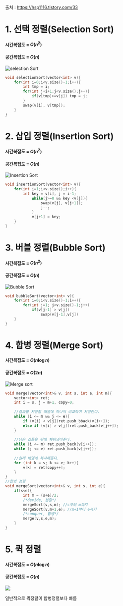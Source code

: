 출처 : https://hsp1116.tistory.com/33



# 1. 선택 정렬(Selection Sort)

#### 시간복잡도 = $O(n^2)$

#### 공간복잡도 = $O(n)$

![selection Sort](https://t1.daumcdn.net/cfile/tistory/244575335708D49925)

```c++
void selectionSort(vector<int> v){
    for(int i=0;i<v.size()-1;i++){
        int tmp = i;
        for(int j+i+1;j<v.size();j++){
            if(v[tmp]>=v[j]) tmp = j;
        }
        swap(v[i], v[tmp]);
    }
}
```



# 2. 삽입 정렬(Insertion Sort)

#### 시간복잡도 = $O(n^2)$

#### 공간복잡도 = $O(n)$

![Insertion Sort](https://t1.daumcdn.net/cfile/tistory/2379163F5708D7B003)

```c++
void insertionSort(vector<int> v){
    for(int i=1;i<v.size();i++){
        int key = v[i], j = i-1;
        	while(j>=0 && key <v[j]){
                swap(v[j], v[j+1]);
                j--;
            }
        	v[j+1] = key;
    }
}
```



# 3. 버블 정렬(Bubble Sort)

#### 시간복잡도 = $O(n^2)$

#### 공간복잡도 = $O(n)$

![Bubble Sort](https://t1.daumcdn.net/cfile/tistory/261CE2435708D7C217)

```c++
void bubbleSort(vector<int> v){
    for(int i=0;i<v.size()-1;i++){
        for(int j=1; j<v.size()-1;j++)
            if(v[j-1] > v[j])
                swap(v[j-1],v[j])
    }
}
```



# 4. 합병 정렬(Merge Sort)

#### 시간복잡도 = $O(n\log{n})$

#### 공간복잡도 = $O(2n)$

![Merge sort](https://t1.daumcdn.net/cfile/tistory/221CC1415708D80537)

```c++
void merge(vector<int>& v, int s, int e, int m){
    vector<int> ret;
    int i = s, j = m+1, copy=0;
    
    //결과를 저장할 배열에 하나씩 비교하여 저장한다.
    while (i <= m && j <= e){
        if (v[i] < v[j])ret.push_bback(v[i++]);
        else if (v[i] > v[j])ret.push_back(v[j++]);
    }
    
    //남은 값들을 뒤에 채워넣어준다.
    while (i <= m) ret.push_back(v[i++]);
    while (j <= e) ret.push_back(v[j++]);
    
    //원래 배열에 복사해준다.
    for (int k = s; k <= e; k++){
        v[k] = ret[copy++];
    }
}
//합병 정렬
void mergeSort(vector<int>& v, int s, int e){
    if(s<e){
        int m = (s+e)/2;
        /*devide, 분할*/
        mergeSort(v,s,m); //s부터 m까지
        mergeSort(v,m+1,e); //m+1부터 e까지
        /*conquer, 합병*/
        merge(v,s,e,m);
    }
}
```



# 5. 퀵 정렬

#### 시간복잡도 = $O(n\log{n})$

#### 공간복잡도 = $O(n)$

![](https://t1.daumcdn.net/cfile/tistory/245791455708D82B13)

일반적으로 퀵정렬이 합병정렬보다 빠름